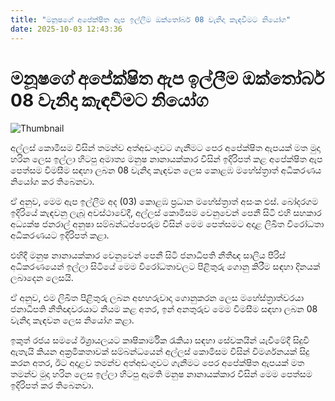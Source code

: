 ```yaml
---
title: "මනූෂගේ අපේක්ෂිත ඇප ඉල්ලීම ඔක්තෝබර් 08 වැනිදා කැඳවීමට නියෝග"
date: 2025-10-03 12:43:36
---
```


# මනූෂගේ අපේක්ෂිත ඇප ඉල්ලීම ඔක්තෝබර් 08 වැනිදා කැඳවීමට නියෝග

![Thumbnail](https://helakuru.sgp1.cdn.digitaloceanspaces.com/esana/images/lib/manusha-nanayakkara-jkl-j.jpg)

අල්ලස් කොමිසම විසින් තමන්ව අත්අඩංගුවට ගැනීමට පෙර අපේක්ෂිත ඇපයක් මත මුදා හරින ලෙස ඉල්ලා හිටපු අමාත්‍ය මනුෂ නානායක්කාර විසින් ඉදිරිපත් කළ අපේක්ෂිත ඇප පෙත්සම විමසීම සඳහා ලබන 08 වැනිදා කැඳවන ලෙස කොළඹ මහේස්ත්‍රාත් අධිකරණය නියෝග කර තිබෙනවා.

ඒ අනුව, මෙම ඇප ඉල්ලීම අද (03) කොළඹ ප්‍රධාන මහේස්ත්‍රාත් අසංක එස්. බෝදරගම ඉදිරියේ කැඳවනු ලැබූ අවස්ථාවේදී, අල්ලස් කොමිසම වෙනුවෙන් පෙනී සිටි එහි සහකාර අධ්‍යක්ෂ ජනරාල් අනුෂා සම්බන්ධප්පෙරුම විසින් මෙම පෙත්සමට අදාළ ලිඛිත විරෝධතා අධිකරණයට ඉදිරිපත් කළා.

එහිදී මනුෂ නානායක්කාර වෙනුවෙන් පෙනී සිටි ජනාධිපති නීතීඥ සාලිය පීරිස් අධිකරණයෙන් ඉල්ලා සිටියේ මෙම විරෝධතාවලට පිළිතුරු ගොනු කිරීම සඳහා දිනයක් ලබාදෙන ලෙසයි.

ඒ අනුව, එම ලිඛිත පිළිතුරු ලබන අඟහරුවාදා ගොනුකරන ලෙස මහේස්ත්‍රාත්වරයා ජනාධිපති නීතිඥවරයාට නියම කළ අතර, ඉන් අනතුරුව මෙම විමසීම සඳහා ලබන 08 වැනිදා කැඳවන ලෙස නියෝග කළා.

ඉකුත් රජය සමයේ ඊශ්‍රායලයට කෘෂිකාර්මික රැකියා සඳහා සේවකයින් යැවීමේදී සිදුවී ඇතැයි කියන අක්‍රමිකතාවක් සම්බන්ධයෙන් අල්ලස් කොමිසම විසින් විමර්ශනයක් සිදු කරන අතර, ඊට අදාළව තමන්ව අත්අඩංගුවට ගැනීමට පෙර අපේක්ෂිත ඇපයක් මත තමන්ව මුදා හරින ලෙස ඉල්ලා හිටපු ඇමති මනුෂ නානායක්කාර විසින් මෙම පෙත්සම ඉදිරිපත් කර තිබෙනවා.

